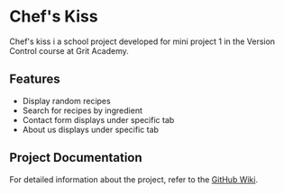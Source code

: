 # Chef's Kiss

Chef's kiss i a school project developed for mini project 1 in the Version Control course at Grit Academy.

## Features

- Display random recipes
- Search for recipes by ingredient
- Contact form displays under specific tab
- About us displays under specific tab
  

## Project Documentation

For detailed information about the project, refer to the [GitHub Wiki](https://github.com/tevee/versionshantering-mp1/wiki).
